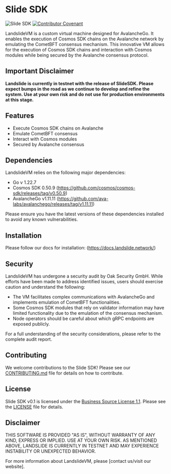 # Slide SDK
![Slide SDK](https://media.publit.io/file/Landslide/Github/Slide-SDK.png)
[![Contributor Covenant](https://img.shields.io/badge/Contributor%20Covenant-2.1-4baaaa.svg)](CODE_OF_CONDUCT.md)

LandslideVM is a custom virtual machine designed for AvalancheGo. It enables the execution of Cosmos SDK chains on the Avalanche network by emulating the CometBFT consensus mechanism. This innovative VM allows for the execution of Cosmos SDK chains and interaction with Cosmos modules while being secured by the Avalanche consensus protocol.

## Important Disclaimer

**Landslide is currently in testnet with the release of SlideSDK. Please expect bumps in the road as we continue to develop and refine the system. Use at your own risk and do not use for production environments at this stage.**

## Features

- Execute Cosmos SDK chains on Avalanche
- Emulate CometBFT consensus
- Interact with Cosmos modules
- Secured by Avalanche consensus

## Dependencies

LandslideVM relies on the following major dependencies:

- Go v 1.22.7
- Cosmos SDK 0.50.9 (https://github.com/cosmos/cosmos-sdk/releases/tag/v0.50.9)
- AvalancheGo v1.11.11 (https://github.com/ava-labs/avalanchego/releases/tag/v1.11.11)

Please ensure you have the latest versions of these dependencies installed to avoid any known vulnerabilities.

## Installation

Please follow our docs for installation: (https://docs.landslide.network/)

## Security

LandslideVM has undergone a security audit by Oak Security GmbH. While efforts have been made to address identified issues, users should exercise caution and understand the following:

- The VM facilitates complex communications with AvalancheGo and implements emulation of CometBFT functionalities.
- Some Cosmos SDK modules that rely on validator information may have limited functionality due to the emulation of the consensus mechanism.
- Node operators should be careful about which gRPC endpoints are exposed publicly.

For a full understanding of the security considerations, please refer to the complete audit report.

## Contributing

We welcome contributions to the Slide SDK! Please see our [CONTRIBUTING.md](CONTRIBUTING.md) file for details on how to contribute.

## License

Slide SDK v0.1 is licensed under the [Business Source License 1.1](./LICENSE). Please see the [LICENSE](./LICENSE) file for details.

## Disclaimer

THIS SOFTWARE IS PROVIDED "AS IS", WITHOUT WARRANTY OF ANY KIND, EXPRESS OR IMPLIED. USE AT YOUR OWN RISK. AS MENTIONED ABOVE, LANDSLIDE IS CURRENTLY IN TESTNET AND MAY EXPERIENCE INSTABILITY OR UNEXPECTED BEHAVIOR.

For more information about LandslideVM, please [contact us/visit our website].
